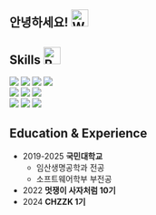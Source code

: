 ## 안녕하세요! <img src="https://raw.githubusercontent.com/Tarikul-Islam-Anik/Animated-Fluent-Emojis/master/Emojis/Hand%20gestures/Waving%20Hand%20Medium-Light%20Skin%20Tone.png" alt="Waving Hand Medium-Light Skin Tone" width="30" height="30" />

 
## Skills <img src="https://raw.githubusercontent.com/Tarikul-Islam-Anik/Animated-Fluent-Emojis/master/Emojis/Travel%20and%20places/Rocket.png" alt="Rocket" width="30" height="30" />



<div>
  <img src="https://img.shields.io/badge/python-3776AB?style=flat-square&logo=python&logoColor=ffdd54">
  <img src="https://img.shields.io/badge/HTML5-E34F26?style=flat-square&logo=HTML5&logoColor=white">
  <img src="https://img.shields.io/badge/CSS3-1572B6?style=flat-square&logo=CSS3&logoColor=white">
  <img src="https://img.shields.io/badge/django-092E20?style=flat-square&logo=django&logoColor=white">
</div>
<div>
  
  <img src="https://img.shields.io/badge/Javascript-F7DF1E?style=flat-square&logo=Javascript&logoColor=black">
  <img src="https://img.shields.io/badge/React-20232a?style=flat-square&logo=React&logoColor=2361DAFB">
  <img src="https://img.shields.io/badge/styled--components-DB7093?style=flat-square&logo=styled-components&logoColor=white">  
</div>
<div>
  <img src="https://img.shields.io/badge/Typescript-3178C6?style=flat-square&logo=Typescript&logoColor=white">
  <img src="https://img.shields.io/badge/Tanstack Query-FF4154?style=flat-square&logo=React Query&logoColor=black">
  <img src="https://img.shields.io/badge/styleX-000000?style=flat-square&logo=stylex&logoColor=black">
</div>

## Education & Experience
- 2019-2025 **국민대학교**
  - 임산생명공학과 전공
  - 소프트웨어학부 부전공 
- 2022 **멋쟁이 사자처럼 10기**
- 2024 **CHZZK 1기**


<!-- 
<img src="https://img.shields.io/badge/Node.js-5FA04E?style=for-the-badge&logo=Node.js&logoColor=white">
|         #        | Language | Proficiency |
|------------------|----------|-------------|
| <a href="https://www.python.org/"><img src="assets/icons/Python.svg" width="25"></a>   | English  | Fluent      |
| ![Logo2](URL2)   | Spanish  | Intermediate |
--!>



<!--
**rkdcodus/rkdcodus** is a ✨ _special_ ✨ repository because its `README.md` (this file) appears on your GitHub profile.

Here are some ideas to get you started:

- 🔭 I’m currently working on ...
- 🌱 I’m currently learning ...
- 👯 I’m looking to collaborate on ...
- 🤔 I’m looking for help with ...
- 💬 Ask me about ...
- 📫 How to reach me: ...
- 😄 Pronouns: ...
- ⚡ Fun fact: ...
-->
